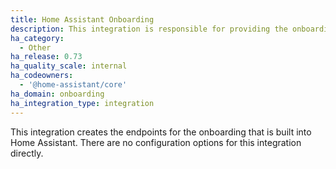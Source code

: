 ```yaml
---
title: Home Assistant Onboarding
description: This integration is responsible for providing the onboarding endpoints.
ha_category:
  - Other
ha_release: 0.73
ha_quality_scale: internal
ha_codeowners:
  - '@home-assistant/core'
ha_domain: onboarding
ha_integration_type: integration
---
```


This integration creates the endpoints for the onboarding that is built into Home Assistant. There are no configuration options for this integration directly.
